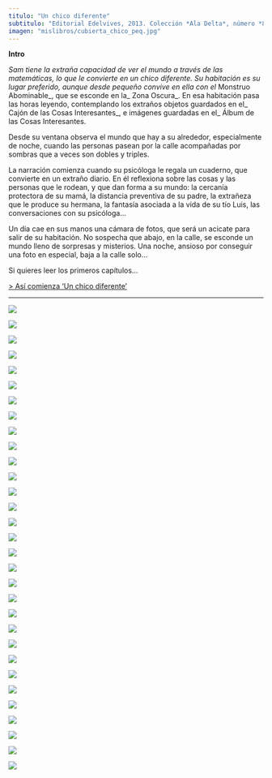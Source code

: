 ```yaml
---
titulo: "Un chico diferente"
subtitulo: "Editorial Edelvives, 2013. Colección *Ala Delta*, número *89*. Ilustraciones de *Jordi Vila Delclòs* y fotos mías. "
imagen: "mislibros/cubierta_chico_peq.jpg"
---
```

 **Intro**

_Sam tiene la extraña capacidad de ver el mundo a través de las matemáticas,
lo que le convierte en un chico diferente. Su habitación es su lugar
preferido, aunque desde pequeño convive en ella con el_ Monstruo Abominable_,
que se esconde en la_ Zona Oscura_. En esa habitación pasa las horas leyendo,
contemplando los extraños objetos guardados en el_ Cajón de las Cosas
Interesantes_, e imágenes guardadas en el_ Álbum de las Cosas Interesantes.

Desde su ventana observa el mundo que hay a su alrededor, especialmente de
noche, cuando las personas pasean por la calle acompañadas por sombras que a
veces son dobles y triples.

La narración comienza cuando su psicóloga le regala un cuaderno, que
convierte en un extraño diario. En él reflexiona sobre las cosas y las
personas que le rodean, y que dan forma a su mundo: la cercanía protectora de
su mamá, la distancia preventiva de su padre, la extrañeza que le produce su
hermana, la fantasía asociada a la vida de su tío Luis, las conversaciones
con su psicóloga…

Un día cae en sus manos una cámara de fotos, que será un acicate para salir
de su habitación. No sospecha que abajo, en la calle, se esconde un mundo
lleno de sorpresas y misterios. Una noche, ansioso por conseguir una foto en
especial, baja a la calle solo…

Si quieres leer los primeros capítulos…

[> Así comienza ‘Un chico diferente’](/ver/paraleer/chico-capitulos)

* * *

![](/imagenes/mislibros/chico_otras_cosas2.jpg)

![](/imagenes/mislibros/chico_factoriales.jpg)

![](/imagenes/mislibros/chico_calculadora_bestial.jpg)

![](/imagenes/mislibros/chico_simetrias.jpg)

![](/imagenes/mislibros/chico_montanas.jpg)

![](/imagenes/mislibros/chico_1089.jpg)

![](/imagenes/mislibros/chico_complicado.jpg)

![](/imagenes/mislibros/chico_sera_verdad.jpg)

![](/imagenes/mislibros/chico_sellos.jpg)

![](/imagenes/mislibros/chico_piramide.jpg)

![](/imagenes/mislibros/chico_dinero_tonto.jpg)

![](/imagenes/mislibros/chico_periodos.jpg)

![](/imagenes/mislibros/chico_chiste_binario.jpg)

![](/imagenes/mislibros/chico_numeros_amigos.jpg)

![](/imagenes/mislibros/chico_capicuas.jpg)

![](/imagenes/mislibros/chico_luna_cocina.jpg)

![](/imagenes/mislibros/chico_estrellas_pentagonales.jpg)

![](/imagenes/mislibros/chico_cual_es_mayor.jpg)

![](/imagenes/mislibros/chico_pequeno_grande.jpg)

![](/imagenes/mislibros/chico_intrigas.jpg)

![](/imagenes/mislibros/chico_cuadrados_orden3.jpg)

![](/imagenes/mislibros/chico_suelos.jpg)

![](/imagenes/mislibros/chico_limeriks.jpg)

![](/imagenes/mislibros/lunula.jpg)

![](/imagenes/mislibros/metro.jpg)

![](/imagenes/mislibros/2525.jpg)

![](/imagenes/mislibros/senora_fibonacci.jpg)

![](/imagenes/mislibros/rectangulos.jpg)

![](/imagenes/mislibros/primoono.jpg)

![](/imagenes/mislibros/chico_poligonosymas.jpg)

![](/imagenes/mislibros/delibros.jpg)


